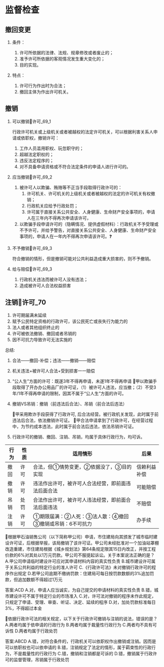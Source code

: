 # 监督检查


## 撤回变更
1. 条件：
    1. 许可所依据的法律、法规、规章修改或者废止的；
    2. 准予许可所依据的客观情况发生重大变化的；
    3. 目的实现。

2. 特点：
    1. 许可行为作出时为合法；
    2. 撤回主体为作出许可机关。


## 撤销

1. 可以撤销🚪许可_69_1

    行政许可机关或上级机关或者被越权的法定许可机关，可以根据利害关系人申请或依职权，撤销许可：
    1. 工作人员滥用职权、玩忽职守的；
    2. 超越法定职权的；
    3. 违反法定程序的；
    4. 对不具备申请资格或不符合法定条件的申请人进行许可的。


1. 应当撤销🚪许可_69_2

    1. 被许可人以欺骗、贿赂等不正当手段取得行政许可的：
        1. 许可机关、许可机关的上级机关或者被越权的法定的许可机关有权撤销；
        2. 行政机关应给予行政处罚；
        3. 许可属于直接关系公共安全、人身健康、生命财产安全事项的，申请人在三年内不得再次申请该许可，
    2. 以欺骗手段申请许可的（隐瞒情况、提供虚假材料）：行政机关不予受理或不予许可，并给予警告，对直接关系公共安全、人身健康、生命财产安全事项的，申请人在一年内不得再次申请该许可。❓



1. 不予撤销🚪许可_69_3

    符合撤销的情形，但是撤销可能对公共利益造成重大损害的，则不予撤销。
        
1. 给与赔偿🚪许可_69_3
    1. 行政机关违法而被许可人没有违法；
    2. 造成被许可人合法权益损害

## 注销🚪许可_70
1. 许可期届满未延续
2. 赋予公民特定资格的行政许可，该公民死亡或丧失行为能力的
3. 法人或者其他组织终止的
4. 许可被依法撤销、撤回或者吊销的
5. 因不可抗力导致许可无法实施的






总结:
1. 合法——撤回-补偿；违法——撤销——赔偿
2. 机关违法+被许可人合法+受到损害一一赔偿
3. “公人生”方面的许可：既遂3年不得再申请，未遂1年不得再申请
    🍐甲以欺骗手段取得了开办办公用品厂的许可证，（1）被许可人违法，应当撤；（2）不受3年/1年不得再申请的限制，因其不属于“公人生”方面的许可。

4. 撤销VS吊销：撤销（前违法后合法）、吊销（前合法后违法）

    🍐甲采用欺诈手段获得了行政许可, 后合法经营。被行政机关发现，此时属于前违法后合法，依法撤销许可证。
    🍐甲合法申请拿到了行政许可，在经营过程中，为节约成本违法，此时属于前合法后违法，依法吊销许可证。
5. 行政许可的撤销、撤回、注销、吊销，均属于具体行政行为，均可诉。




行为|性质|适用情形|后果
--|--|--|--
撤回|许可|合法，但①情势变更，②依据没了，③目的实现|信赖利益补偿
撤销|许可|违法作出许可，被许可人合法经营，即前面违法后面合法|可能赔偿
吊销|处罚|合法作出许可，被许可人违法经营，即前面合法后面违法|不赔偿
注销|许可|①期限届满：②人死：③法人散：④撤回③撤销或吊销：6不可抗力|办手续






🍐根据甲石油销售公司（以下简称甲公司）申请，市住建局向其颁发了城市临时建设许可证，后根据举报，该局撤销了该许可证。甲公司未经批准对一个加油站罩棚改造重建，市住建局根据《城乡规划法》第64条规定限其15日内改正，并按工程价款的6%对其处以1万元罚款。甲公司不服提起诉讼。关于本案说法正确的是？
A.甲公司申请临时建设许可应对其申请材料内容的真实性负责
B.城市建设许可属于关系公共利益的特定行业的准人许可
C.《行政许可法》未对撤销行政许可的程序作出规定
D.若甲公司逾期不缴纳罚款：住建局可每日按罚款数额的3%追加罚款，但追加数额不得超过1万元

答案:ACD
A.对，申请人应当诚实，为自己提交的申请材料的真实性负责
B.错，城市建设许可不属于特定行业的市场准入
C.对，许可法对撤销的程序未作此规定，只规定了申请、受理、审查、听证、决定、延续的程序
D.对，加处罚款标准每日3%，不得超过本金



🍐依据行政许可法的相关规定，以下关于行政许可撤销与注销的说法，错误的是？
A.两者均属于依申请的行政行为
B.两者均属于裁量性行政行为
C.两者均不具有可诉性
D.两者均属于行政处罚

答案:ABCD
A.错，对符合条件的，行政机关可以依职权作出撤销或注销。因而是可以依职权也可以依申请的
B.错，注销规定了法定的情形，属于羁束性的行政行为，不是裁量性的行政行为
C.错，撤销和注销都是可诉的
D.错，撤销属于行政许可的监督管理，吊销属于行政处罚 